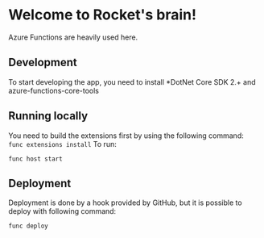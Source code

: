 # Welcome to Rocket's brain!

Azure Functions are heavily used here.


## Development
To start developing the app, you need to install *DotNet Core SDK 2.+ and azure-functions-core-tools

## Running locally
You need to build the extensions first by using the following command:
``` func extensions install```
To run:

```func host start```

## Deployment
Deployment is done by a hook provided by GitHub, but it is possible to deploy with following command:


```func deploy ```